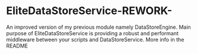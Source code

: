 # EliteDataStoreService-REWORK-
An improved version of my previous module namely DataStoreEngine. Main purpose of EliteDataStoreService is providing a robust and performant middleware between your scripts and DataStoreService. More info in the README
